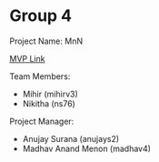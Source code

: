 # Group 4

Project Name: MnN

[MVP Link](https://docs.google.com/document/d/1JCatkUAtKd4dQ_uJix2-xI8hYu5cD6peKlRTH16aXmM/edit?tab=t.0)

Team Members: 
- Mihir (mihirv3)
- Nikitha (ns76)

Project Manager: 
- Anujay Surana (anujays2)
- Madhav Anand Menon (madhav4)
